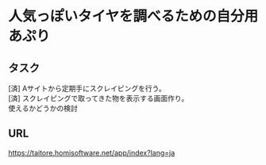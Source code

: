 # 人気っぽいタイヤを調べるための自分用あぷり
## タスク
[済] Aサイトから定期手にスクレイピングを行う。  
[済] スクレイピングで取ってきた物を表示する画面作り。  
 使えるかどうかの検討  

## URL
https://taitore.homisoftware.net/app/index?lang=ja

